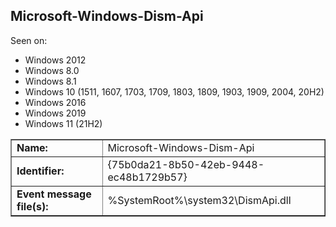 ## Microsoft-Windows-Dism-Api

Seen on:
* Windows 2012
* Windows 8.0
* Windows 8.1
* Windows 10 (1511, 1607, 1703, 1709, 1803, 1809, 1903, 1909, 2004, 20H2)
* Windows 2016
* Windows 2019
* Windows 11 (21H2)

<table border="1" class="docutils">
  <tbody>
    <tr>
      <td><b>Name:</b></td>
      <td>Microsoft-Windows-Dism-Api</td>
    </tr>
    <tr>
      <td><b>Identifier:</b></td>
      <td>{75b0da21-8b50-42eb-9448-ec48b1729b57}</td>
    </tr>
    <tr>
      <td><b>Event message file(s):</b></td>
      <td>%SystemRoot%\system32\DismApi.dll</td>
    </tr>
  </tbody>
</table>

&nbsp;

